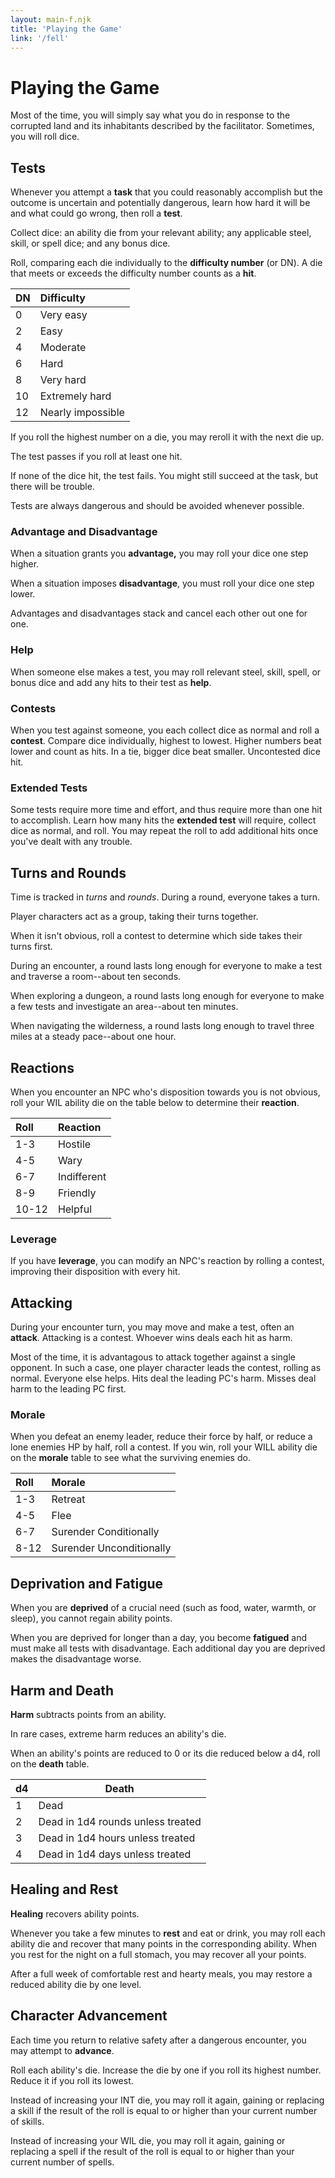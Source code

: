 ```yaml
---
layout: main-f.njk
title: 'Playing the Game'
link: '/fell'
---
```


# Playing the Game

Most of the time, you will simply say what you do in response to the corrupted land and its inhabitants described by the facilitator. Sometimes, you will roll dice.

## Tests

Whenever you attempt a **task** that you could reasonably accomplish but the outcome is uncertain and potentially dangerous, learn how hard it will be and what could go wrong, then roll a **test**.

Collect dice: an ability die from your relevant ability; any applicable steel, skill, or spell dice; and any bonus dice.

Roll, comparing each die individually to the **difficulty number** (or DN). A die that meets or exceeds the difficulty number counts as a **hit**.

DN|Difficulty
:--|:--
0|Very easy
2|Easy
4|Moderate
6|Hard
8|Very hard
10|Extremely hard
12|Nearly impossible

If you roll the highest number on a die, you may reroll it with the next die up.

The test passes if you roll at least one hit.

If none of the dice hit, the test fails. You might still succeed at the task, but there will be trouble.

Tests are always dangerous and should be avoided whenever possible.

### Advantage and Disadvantage

When a situation grants you **advantage,** you may roll your dice one step higher.

When a situation imposes **disadvantage**, you must roll your dice one step lower.

Advantages and disadvantages stack and cancel each other out one for one.

### Help

When someone else makes a test, you may roll relevant steel, skill, spell, or bonus dice and add any hits to their test as **help**.

### Contests

When you test against someone, you each collect dice as normal and roll a **contest**. Compare dice individually, highest to lowest. Higher numbers beat lower and count as hits. In a tie, bigger dice beat smaller. Uncontested dice hit.

### Extended Tests

Some tests require more time and effort, and thus require more than one hit to accomplish. Learn how many hits the **extended test** will require, collect dice as normal, and roll. You may repeat the roll to add additional hits once you've dealt with any trouble.

## Turns and Rounds

Time is tracked in *turns* and *rounds*. During a round, everyone takes a turn.

Player characters act as a group, taking their turns together.

When it isn't obvious, roll a contest to determine which side takes their turns first.

During an encounter, a round lasts long enough for everyone to make a test and traverse a room--about ten seconds.

When exploring a dungeon, a round lasts long enough for everyone to make a few tests and investigate an area--about ten minutes.

When navigating the wilderness, a round lasts long enough to travel three miles at a steady pace--about one hour.

## Reactions

When you encounter an NPC who's disposition towards you is not obvious, roll your WIL ability die on the table below to determine their **reaction**.

Roll|Reaction
:--|:--
1-3|Hostile
4-5|Wary
6-7|Indifferent
8-9|Friendly
10-12|Helpful

### Leverage

If you have **leverage**, you can modify an NPC's reaction by rolling a contest, improving their disposition with every hit.

## Attacking

During your encounter turn, you may move and make a test, often an **attack**. Attacking is a contest. Whoever wins deals each hit as harm.

Most of the time, it is advantagous to attack together against a single opponent. In such a case, one player character leads the contest, rolling as normal. Everyone else helps. Hits deal the leading PC's harm. Misses deal harm to the leading PC first.

### Morale

When you defeat an enemy leader, reduce their force by half, or reduce a lone enemies HP by half, roll a contest. If you win, roll your WILL ability die on the **morale** table to see what the surviving enemies do.

Roll|Morale
:--|:--
1-3|Retreat
4-5|Flee
6-7|Surender Conditionally
8-12|Surender Unconditionally

## Deprivation and Fatigue

When you are **deprived** of a crucial need (such as food, water, warmth, or sleep), you cannot regain ability points.

When you are deprived for longer than a day, you become **fatigued** and must make all tests with disadvantage. Each additional day you are deprived makes the disadvantage worse.

## Harm and Death

**Harm** subtracts points from an ability.

In rare cases, extreme harm reduces an ability's die.

When an ability's points are reduced to 0 or its die reduced below a d4, roll on the **death** table.

d4|Death
:--|---
1|Dead
2|Dead in 1d4 rounds unless treated
3|Dead in 1d4 hours unless treated
4|Dead in 1d4 days unless treated

## Healing and Rest

**Healing** recovers ability points.

Whenever you take a few minutes to **rest** and eat or drink, you may roll each ability die and recover that many points in the corresponding ability. When you rest for the night on a full stomach, you may recover all your points.

After a full week of comfortable rest and hearty meals, you may restore a reduced ability die by one level.

## Character Advancement

Each time you return to relative safety after a dangerous encounter, you may attempt to **advance**.

Roll each ability's die. Increase the die by one if you roll its highest number. Reduce it if you roll its lowest.

Instead of increasing your INT die, you may roll it again, gaining or replacing a skill if the result of the roll is equal to or higher than your current number of skills.

Instead of increasing your WIL die, you may roll it again, gaining or replacing a spell if the result of the roll is equal to or higher than your current number of spells.
